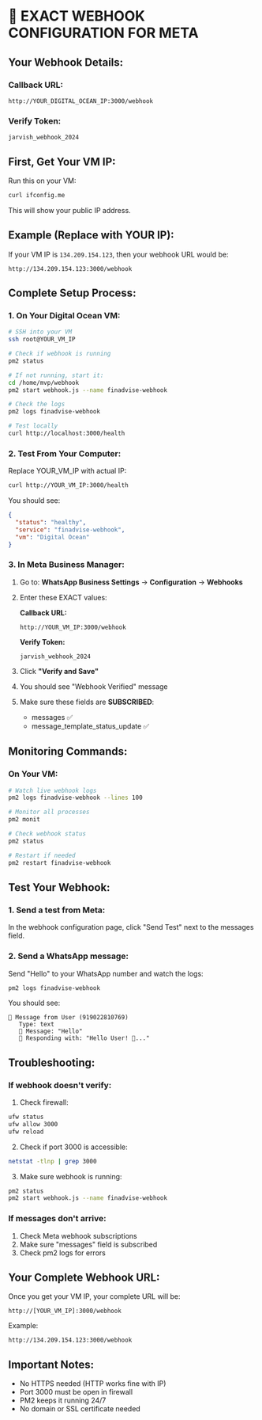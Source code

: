 # 🎯 EXACT WEBHOOK CONFIGURATION FOR META

## Your Webhook Details:

### Callback URL:
```
http://YOUR_DIGITAL_OCEAN_IP:3000/webhook
```

### Verify Token:
```
jarvish_webhook_2024
```

## First, Get Your VM IP:

Run this on your VM:
```bash
curl ifconfig.me
```
This will show your public IP address.

## Example (Replace with YOUR IP):

If your VM IP is `134.209.154.123`, then your webhook URL would be:
```
http://134.209.154.123:3000/webhook
```

## Complete Setup Process:

### 1. On Your Digital Ocean VM:

```bash
# SSH into your VM
ssh root@YOUR_VM_IP

# Check if webhook is running
pm2 status

# If not running, start it:
cd /home/mvp/webhook
pm2 start webhook.js --name finadvise-webhook

# Check the logs
pm2 logs finadvise-webhook

# Test locally
curl http://localhost:3000/health
```

### 2. Test From Your Computer:

Replace YOUR_VM_IP with actual IP:
```bash
curl http://YOUR_VM_IP:3000/health
```

You should see:
```json
{
  "status": "healthy",
  "service": "finadvise-webhook",
  "vm": "Digital Ocean"
}
```

### 3. In Meta Business Manager:

1. Go to: **WhatsApp Business Settings** → **Configuration** → **Webhooks**

2. Enter these EXACT values:

   **Callback URL:**
   ```
   http://YOUR_VM_IP:3000/webhook
   ```
   
   **Verify Token:**
   ```
   jarvish_webhook_2024
   ```

3. Click **"Verify and Save"**

4. You should see "Webhook Verified" message

5. Make sure these fields are **SUBSCRIBED**:
   - messages ✅
   - message_template_status_update ✅

## Monitoring Commands:

### On Your VM:

```bash
# Watch live webhook logs
pm2 logs finadvise-webhook --lines 100

# Monitor all processes
pm2 monit

# Check webhook status
pm2 status

# Restart if needed
pm2 restart finadvise-webhook
```

## Test Your Webhook:

### 1. Send a test from Meta:
In the webhook configuration page, click "Send Test" next to the messages field.

### 2. Send a WhatsApp message:
Send "Hello" to your WhatsApp number and watch the logs:
```bash
pm2 logs finadvise-webhook
```

You should see:
```
📨 Message from User (919022810769)
   Type: text
   💬 Message: "Hello"
   🤖 Responding with: "Hello User! 👋..."
```

## Troubleshooting:

### If webhook doesn't verify:

1. Check firewall:
```bash
ufw status
ufw allow 3000
ufw reload
```

2. Check if port 3000 is accessible:
```bash
netstat -tlnp | grep 3000
```

3. Make sure webhook is running:
```bash
pm2 status
pm2 start webhook.js --name finadvise-webhook
```

### If messages don't arrive:

1. Check Meta webhook subscriptions
2. Make sure "messages" field is subscribed
3. Check pm2 logs for errors

## Your Complete Webhook URL:

Once you get your VM IP, your complete URL will be:
```
http://[YOUR_VM_IP]:3000/webhook
```

Example:
```
http://134.209.154.123:3000/webhook
```

## Important Notes:

- No HTTPS needed (HTTP works fine with IP)
- Port 3000 must be open in firewall
- PM2 keeps it running 24/7
- No domain or SSL certificate needed